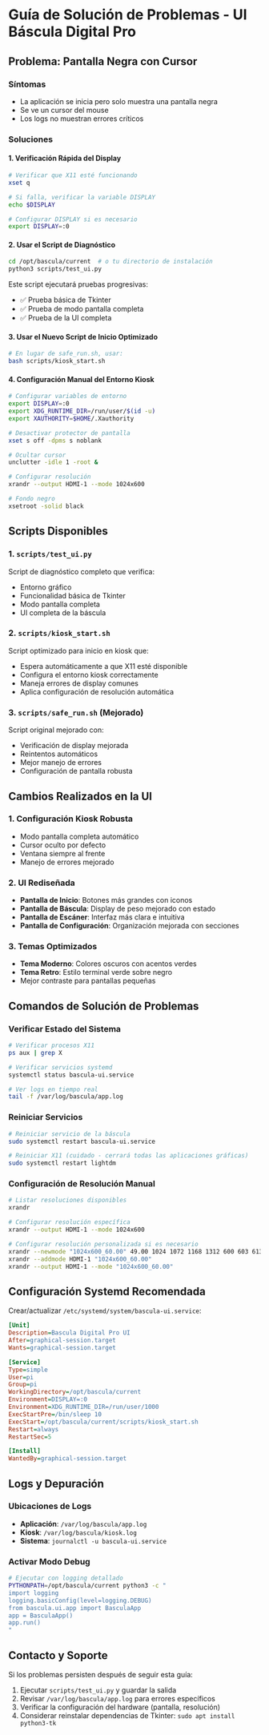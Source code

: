 # Guía de Solución de Problemas - UI Báscula Digital Pro

## Problema: Pantalla Negra con Cursor

### Síntomas
- La aplicación se inicia pero solo muestra una pantalla negra
- Se ve un cursor del mouse
- Los logs no muestran errores críticos

### Soluciones

#### 1. Verificación Rápida del Display

```bash
# Verificar que X11 esté funcionando
xset q

# Si falla, verificar la variable DISPLAY
echo $DISPLAY

# Configurar DISPLAY si es necesario
export DISPLAY=:0
```

#### 2. Usar el Script de Diagnóstico

```bash
cd /opt/bascula/current  # o tu directorio de instalación
python3 scripts/test_ui.py
```

Este script ejecutará pruebas progresivas:
- ✅ Prueba básica de Tkinter
- ✅ Prueba de modo pantalla completa
- ✅ Prueba de la UI completa

#### 3. Usar el Nuevo Script de Inicio Optimizado

```bash
# En lugar de safe_run.sh, usar:
bash scripts/kiosk_start.sh
```

#### 4. Configuración Manual del Entorno Kiosk

```bash
# Configurar variables de entorno
export DISPLAY=:0
export XDG_RUNTIME_DIR=/run/user/$(id -u)
export XAUTHORITY=$HOME/.Xauthority

# Desactivar protector de pantalla
xset s off -dpms s noblank

# Ocultar cursor
unclutter -idle 1 -root &

# Configurar resolución
xrandr --output HDMI-1 --mode 1024x600

# Fondo negro
xsetroot -solid black
```

## Scripts Disponibles

### 1. `scripts/test_ui.py`
Script de diagnóstico completo que verifica:
- Entorno gráfico
- Funcionalidad básica de Tkinter
- Modo pantalla completa
- UI completa de la báscula

### 2. `scripts/kiosk_start.sh`
Script optimizado para inicio en kiosk que:
- Espera automáticamente a que X11 esté disponible
- Configura el entorno kiosk correctamente
- Maneja errores de display comunes
- Aplica configuración de resolución automática

### 3. `scripts/safe_run.sh` (Mejorado)
Script original mejorado con:
- Verificación de display mejorada
- Reintentos automáticos
- Mejor manejo de errores
- Configuración de pantalla robusta

## Cambios Realizados en la UI

### 1. Configuración Kiosk Robusta
- Modo pantalla completa automático
- Cursor oculto por defecto
- Ventana siempre al frente
- Manejo de errores mejorado

### 2. UI Rediseñada
- **Pantalla de Inicio**: Botones más grandes con iconos
- **Pantalla de Báscula**: Display de peso mejorado con estado
- **Pantalla de Escáner**: Interfaz más clara e intuitiva
- **Pantalla de Configuración**: Organización mejorada con secciones

### 3. Temas Optimizados
- **Tema Moderno**: Colores oscuros con acentos verdes
- **Tema Retro**: Estilo terminal verde sobre negro
- Mejor contraste para pantallas pequeñas

## Comandos de Solución de Problemas

### Verificar Estado del Sistema
```bash
# Verificar procesos X11
ps aux | grep X

# Verificar servicios systemd
systemctl status bascula-ui.service

# Ver logs en tiempo real
tail -f /var/log/bascula/app.log
```

### Reiniciar Servicios
```bash
# Reiniciar servicio de la báscula
sudo systemctl restart bascula-ui.service

# Reiniciar X11 (cuidado - cerrará todas las aplicaciones gráficas)
sudo systemctl restart lightdm
```

### Configuración de Resolución Manual
```bash
# Listar resoluciones disponibles
xrandr

# Configurar resolución específica
xrandr --output HDMI-1 --mode 1024x600

# Configurar resolución personalizada si es necesario
xrandr --newmode "1024x600_60.00" 49.00 1024 1072 1168 1312 600 603 613 624 -hsync +vsync
xrandr --addmode HDMI-1 "1024x600_60.00"
xrandr --output HDMI-1 --mode "1024x600_60.00"
```

## Configuración Systemd Recomendada

Crear/actualizar `/etc/systemd/system/bascula-ui.service`:

```ini
[Unit]
Description=Bascula Digital Pro UI
After=graphical-session.target
Wants=graphical-session.target

[Service]
Type=simple
User=pi
Group=pi
WorkingDirectory=/opt/bascula/current
Environment=DISPLAY=:0
Environment=XDG_RUNTIME_DIR=/run/user/1000
ExecStartPre=/bin/sleep 10
ExecStart=/opt/bascula/current/scripts/kiosk_start.sh
Restart=always
RestartSec=5

[Install]
WantedBy=graphical-session.target
```

## Logs y Depuración

### Ubicaciones de Logs
- **Aplicación**: `/var/log/bascula/app.log`
- **Kiosk**: `/var/log/bascula/kiosk.log`
- **Sistema**: `journalctl -u bascula-ui.service`

### Activar Modo Debug
```bash
# Ejecutar con logging detallado
PYTHONPATH=/opt/bascula/current python3 -c "
import logging
logging.basicConfig(level=logging.DEBUG)
from bascula.ui.app import BasculaApp
app = BasculaApp()
app.run()
"
```

## Contacto y Soporte

Si los problemas persisten después de seguir esta guía:

1. Ejecutar `scripts/test_ui.py` y guardar la salida
2. Revisar `/var/log/bascula/app.log` para errores específicos
3. Verificar la configuración del hardware (pantalla, resolución)
4. Considerar reinstalar dependencias de Tkinter: `sudo apt install python3-tk`
